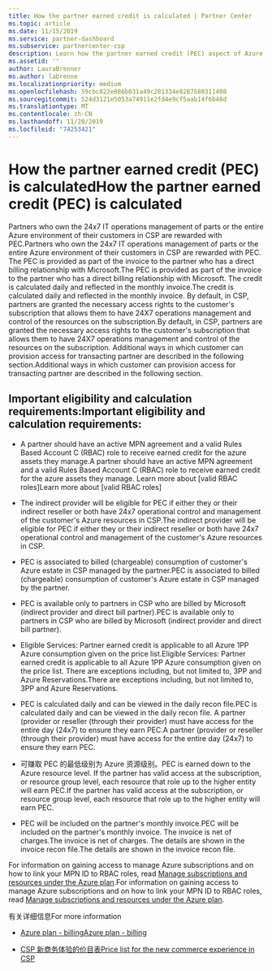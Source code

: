 ```yaml
---
title: How the partner earned credit is calculated | Partner Center
ms.topic: article
ms.date: 11/15/2019
ms.service: partner-dashboard
ms.subservice: partnercenter-csp
description: Learn how the partner earned credit (PEC) aspect of Azure plan is calculated. This includes eligibility requirements for partners and indirect providers.
ms.assetid: ''
author: LauraBrenner
ms.author: labrenne
ms.localizationpriority: medium
ms.openlocfilehash: 59cbc822e886b031a49c281334e8287580311408
ms.sourcegitcommit: 524d3121e5053a74911e2fd4e9cf5aab14f6b48d
ms.translationtype: MT
ms.contentlocale: zh-CN
ms.lasthandoff: 11/20/2019
ms.locfileid: "74253421"
---
```

# <a name="how-the-partner-earned-credit-pec-is-calculated"></a><span data-ttu-id="c7136-104">How the partner earned credit (PEC) is calculated</span><span class="sxs-lookup"><span data-stu-id="c7136-104">How the partner earned credit (PEC) is calculated</span></span>


<span data-ttu-id="c7136-105">Partners who own the 24x7 IT operations management of parts or the entire Azure environment of their customers in CSP are rewarded with PEC.</span><span class="sxs-lookup"><span data-stu-id="c7136-105">Partners who own the 24x7 IT operations management of parts or the entire Azure environment of their customers in CSP are rewarded with PEC.</span></span> <span data-ttu-id="c7136-106">The PEC is provided as part of the invoice to the partner who has a direct billing relationship with Microsoft.</span><span class="sxs-lookup"><span data-stu-id="c7136-106">The PEC is provided as part of the invoice to the partner who has a direct billing relationship with Microsoft.</span></span> <span data-ttu-id="c7136-107">The credit is calculated daily and reflected in the monthly invoice.</span><span class="sxs-lookup"><span data-stu-id="c7136-107">The credit is calculated daily and reflected in the monthly invoice.</span></span> <span data-ttu-id="c7136-108">By default, in CSP, partners are granted the necessary access rights to the customer's subscription that allows them to have 24X7 operations management and control of the resources on the subscription.</span><span class="sxs-lookup"><span data-stu-id="c7136-108">By default, in CSP, partners are granted the necessary access rights to the customer's subscription that allows them to have 24X7 operations management and control of the resources on the subscription.</span></span> <span data-ttu-id="c7136-109">Additional ways in which customer can provision access for transacting partner are described in the following section.</span><span class="sxs-lookup"><span data-stu-id="c7136-109">Additional ways in which customer can provision access for transacting partner are described in the following section.</span></span>   


## <a name="important-eligibility-and-calculation-requirements"></a><span data-ttu-id="c7136-110">Important eligibility and calculation requirements:</span><span class="sxs-lookup"><span data-stu-id="c7136-110">Important eligibility and calculation requirements:</span></span>

- <span data-ttu-id="c7136-111">A partner should have an active MPN agreement and a valid Rules Based Account C (RBAC) role to receive earned credit for the azure assets they manage.</span><span class="sxs-lookup"><span data-stu-id="c7136-111">A partner should have an active MPN agreement and a valid Rules Based Account C (RBAC) role to receive earned credit for the azure assets they manage.</span></span> <span data-ttu-id="c7136-112">Learn more about [valid RBAC roles]</span><span class="sxs-lookup"><span data-stu-id="c7136-112">Learn more about [valid RBAC roles]</span></span>

- <span data-ttu-id="c7136-113">The indirect provider will be eligible for PEC if either they or their indirect reseller or both have 24x7 operational control and management of the customer's Azure resources in CSP.</span><span class="sxs-lookup"><span data-stu-id="c7136-113">The indirect provider will be eligible for PEC if either they or their indirect reseller or both have 24x7 operational control and management of the customer's Azure resources in CSP.</span></span>

- <span data-ttu-id="c7136-114">PEC is associated to billed (chargeable) consumption of customer's Azure estate in CSP managed by the partner.</span><span class="sxs-lookup"><span data-stu-id="c7136-114">PEC is associated to billed (chargeable) consumption of customer's Azure estate in CSP managed by the partner.</span></span> 

- <span data-ttu-id="c7136-115">PEC is available only to partners in CSP who are billed by Microsoft (indirect provider and direct bill partner).</span><span class="sxs-lookup"><span data-stu-id="c7136-115">PEC is available only to partners in CSP who are billed by Microsoft (indirect provider and direct bill partner).</span></span>

- <span data-ttu-id="c7136-116">Eligible Services: Partner earned credit is applicable to all Azure 1PP Azure consumption given on the price list.</span><span class="sxs-lookup"><span data-stu-id="c7136-116">Eligible Services: Partner earned credit is applicable to all Azure 1PP Azure consumption given on the price list.</span></span> <span data-ttu-id="c7136-117">There are exceptions including, but not limited to, 3PP and Azure Reservations.</span><span class="sxs-lookup"><span data-stu-id="c7136-117">There are exceptions including, but not limited to, 3PP and Azure Reservations.</span></span>

- <span data-ttu-id="c7136-118">PEC is calculated daily and can be viewed in the daily recon file.</span><span class="sxs-lookup"><span data-stu-id="c7136-118">PEC is calculated daily and can be viewed in the daily recon file.</span></span> <span data-ttu-id="c7136-119">A partner (provider or reseller (through their provider) must have access for the entire day (24x7) to ensure they earn PEC.</span><span class="sxs-lookup"><span data-stu-id="c7136-119">A partner (provider or reseller (through their provider) must have access for the entire day (24x7) to ensure they earn PEC.</span></span>

- <span data-ttu-id="c7136-120">可赚取 PEC 的最低级别为 Azure 资源级别。</span><span class="sxs-lookup"><span data-stu-id="c7136-120">PEC is earned down to the Azure resource level.</span></span> <span data-ttu-id="c7136-121">If the partner has valid access at the subscription, or resource group level, each resource that role up to the higher entity will earn PEC.</span><span class="sxs-lookup"><span data-stu-id="c7136-121">If the partner has valid access at the subscription, or resource group level, each resource that role up to the higher entity will earn PEC.</span></span> 

- <span data-ttu-id="c7136-122">PEC will be included on the partner's monthly invoice.</span><span class="sxs-lookup"><span data-stu-id="c7136-122">PEC will be included on the partner's monthly invoice.</span></span> <span data-ttu-id="c7136-123">The invoice is net of charges.</span><span class="sxs-lookup"><span data-stu-id="c7136-123">The invoice is net of charges.</span></span> <span data-ttu-id="c7136-124">The details are shown in the invoice recon file.</span><span class="sxs-lookup"><span data-stu-id="c7136-124">The details are shown in the invoice recon file.</span></span>

<span data-ttu-id="c7136-125">For information on gaining access to manage Azure subscriptions and on how to link your MPN ID to RBAC roles, read [Manage subscriptions and resources under the Azure plan](azure-plan-manage.md).</span><span class="sxs-lookup"><span data-stu-id="c7136-125">For information on gaining access to manage Azure subscriptions and on how to link your MPN ID to RBAC roles, read [Manage subscriptions and resources under the Azure plan](azure-plan-manage.md).</span></span>

<span data-ttu-id="c7136-126">有关详细信息</span><span class="sxs-lookup"><span data-stu-id="c7136-126">For more information</span></span>

- [<span data-ttu-id="c7136-127">Azure plan - billing</span><span class="sxs-lookup"><span data-stu-id="c7136-127">Azure plan - billing</span></span>](azure-plan-billing.md)

- [<span data-ttu-id="c7136-128">CSP 新商务体验的价目表</span><span class="sxs-lookup"><span data-stu-id="c7136-128">Price list for the new commerce experience in CSP </span></span>](azure-plan-price-list.md)